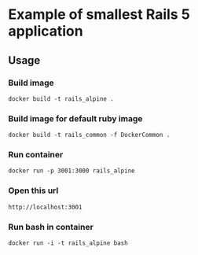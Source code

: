 # Example of smallest Rails 5 application

## Usage

### Build image

    docker build -t rails_alpine .

### Build image for default ruby image

    docker build -t rails_common -f DockerCommon .

### Run container

    docker run -p 3001:3000 rails_alpine 

### Open this url

    http://localhost:3001

### Run bash in container

    docker run -i -t rails_alpine bash
